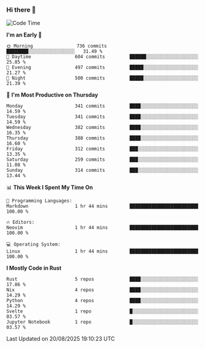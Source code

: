 ### Hi there 👋
<!--START_SECTION:waka-->
![Code Time](http://img.shields.io/badge/Code%20Time-734%20hrs%2019%20mins-blue)

**I'm an Early 🐤** 

```text
🌞 Morning                736 commits         ████████░░░░░░░░░░░░░░░░░   31.49 % 
🌆 Daytime                604 commits         ██████░░░░░░░░░░░░░░░░░░░   25.85 % 
🌃 Evening                497 commits         █████░░░░░░░░░░░░░░░░░░░░   21.27 % 
🌙 Night                  500 commits         █████░░░░░░░░░░░░░░░░░░░░   21.39 % 
```
📅 **I'm Most Productive on Thursday** 

```text
Monday                   341 commits         ████░░░░░░░░░░░░░░░░░░░░░   14.59 % 
Tuesday                  341 commits         ████░░░░░░░░░░░░░░░░░░░░░   14.59 % 
Wednesday                382 commits         ████░░░░░░░░░░░░░░░░░░░░░   16.35 % 
Thursday                 388 commits         ████░░░░░░░░░░░░░░░░░░░░░   16.60 % 
Friday                   312 commits         ███░░░░░░░░░░░░░░░░░░░░░░   13.35 % 
Saturday                 259 commits         ███░░░░░░░░░░░░░░░░░░░░░░   11.08 % 
Sunday                   314 commits         ███░░░░░░░░░░░░░░░░░░░░░░   13.44 % 
```


📊 **This Week I Spent My Time On** 

```text
💬 Programming Languages: 
Markdown                 1 hr 44 mins        █████████████████████████   100.00 % 

🔥 Editors: 
Neovim                   1 hr 44 mins        █████████████████████████   100.00 % 

💻 Operating System: 
Linux                    1 hr 44 mins        █████████████████████████   100.00 % 
```

**I Mostly Code in Rust** 

```text
Rust                     5 repos             ████░░░░░░░░░░░░░░░░░░░░░   17.86 % 
Nix                      4 repos             ████░░░░░░░░░░░░░░░░░░░░░   14.29 % 
Python                   4 repos             ████░░░░░░░░░░░░░░░░░░░░░   14.29 % 
Svelte                   1 repo              █░░░░░░░░░░░░░░░░░░░░░░░░   03.57 % 
Jupyter Notebook         1 repo              █░░░░░░░░░░░░░░░░░░░░░░░░   03.57 % 
```




 Last Updated on 20/08/2025 19:10:23 UTC
<!--END_SECTION:waka-->

<!--
**YoganshSharma/YoganshSharma** is a ✨ _special_ ✨ repository because its `README.md` (this file) appears on your GitHub profile.

Here are some ideas to get you started:

- 🔭 I’m currently working on ...
- 🌱 I’m currently learning ...
- 👯 I’m looking to collaborate on ...
- 🤔 I’m looking for help with ...
- 💬 Ask me about ...
- 📫 How to reach me: ...
- 😄 Pronouns: ...
- ⚡ Fun fact: ...
-->
